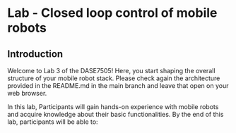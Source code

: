 # Lab - Closed loop control of mobile robots
## Introduction
Welcome to Lab 3 of the DASE7505! Here, you start shaping the overall structure of your mobile robot stack. Please check again the architecture provided in the README.md in the main branch and leave that open on your web browser.

In this lab, Participants will gain hands-on experience with mobile robots and acquire knowledge about their basic functionalities. By the end of this lab, participants will be able to:
